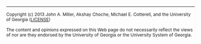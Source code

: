 
<hr>

<small>Copyright (c) 2013 John A. Miller, Akshay Choche, Michael E. Cotterell, and the University of Georgia ([LICENSE](license.html))</small>

<small>The content and opinions expressed on this Web page do not necessarily reflect the views of nor are they endorsed by the University of Georgia or the University System of Georgia.</small>
